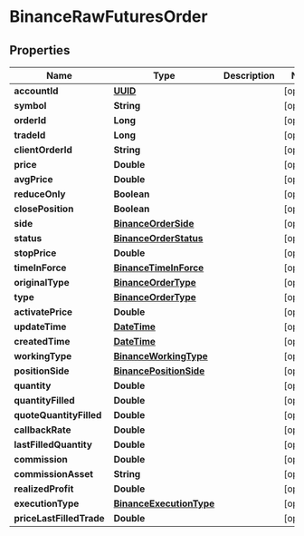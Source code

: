 # BinanceRawFuturesOrder

## Properties
Name | Type | Description | Notes
------------ | ------------- | ------------- | -------------
**accountId** | [**UUID**](UUID.md) |  |  [optional]
**symbol** | **String** |  |  [optional]
**orderId** | **Long** |  |  [optional]
**tradeId** | **Long** |  |  [optional]
**clientOrderId** | **String** |  |  [optional]
**price** | **Double** |  |  [optional]
**avgPrice** | **Double** |  |  [optional]
**reduceOnly** | **Boolean** |  |  [optional]
**closePosition** | **Boolean** |  |  [optional]
**side** | [**BinanceOrderSide**](BinanceOrderSide.md) |  |  [optional]
**status** | [**BinanceOrderStatus**](BinanceOrderStatus.md) |  |  [optional]
**stopPrice** | **Double** |  |  [optional]
**timeInForce** | [**BinanceTimeInForce**](BinanceTimeInForce.md) |  |  [optional]
**originalType** | [**BinanceOrderType**](BinanceOrderType.md) |  |  [optional]
**type** | [**BinanceOrderType**](BinanceOrderType.md) |  |  [optional]
**activatePrice** | **Double** |  |  [optional]
**updateTime** | [**DateTime**](DateTime.md) |  |  [optional]
**createdTime** | [**DateTime**](DateTime.md) |  |  [optional]
**workingType** | [**BinanceWorkingType**](BinanceWorkingType.md) |  |  [optional]
**positionSide** | [**BinancePositionSide**](BinancePositionSide.md) |  |  [optional]
**quantity** | **Double** |  |  [optional]
**quantityFilled** | **Double** |  |  [optional]
**quoteQuantityFilled** | **Double** |  |  [optional]
**callbackRate** | **Double** |  |  [optional]
**lastFilledQuantity** | **Double** |  |  [optional]
**commission** | **Double** |  |  [optional]
**commissionAsset** | **String** |  |  [optional]
**realizedProfit** | **Double** |  |  [optional]
**executionType** | [**BinanceExecutionType**](BinanceExecutionType.md) |  |  [optional]
**priceLastFilledTrade** | **Double** |  |  [optional]
